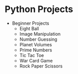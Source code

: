 # Python Projects

- Beginner Projects
  - Eight Ball 
  - Image Manipulation
  - Number Guessing
  - Planet Volumes
  - Prime Numbers
  - Tic Tac Toe
  - War Card Game
  - Rock Paper Scissors
